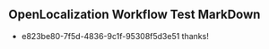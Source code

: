 ## OpenLocalization Workflow Test MarkDown
* e823be80-7f5d-4836-9c1f-95308f5d3e51 
thanks!<!--HONumber=Mar16_HO1-->
